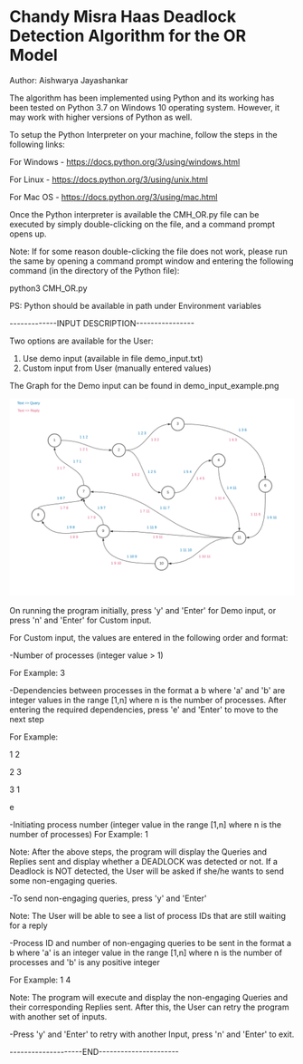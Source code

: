 # Chandy Misra Haas Deadlock Detection Algorithm for the OR Model


Author: Aishwarya Jayashankar

The algorithm has been implemented using Python and its working has been tested on Python 3.7 on Windows 10 operating system.
However, it may work with higher versions of Python as well.

To setup the Python Interpreter on your machine, follow the steps in the following links:

For Windows - https://docs.python.org/3/using/windows.html

For Linux - https://docs.python.org/3/using/unix.html

For Mac OS - https://docs.python.org/3/using/mac.html

Once the Python interpreter is available the CMH_OR.py file can be executed by simply double-clicking on the file, and a command prompt opens up.

Note: If for some reason double-clicking the file does not work, please run the same by opening a command prompt window and entering the following command (in the directory of the Python file):

python3 CMH_OR.py

PS: Python should be available in path under Environment variables

-------------INPUT DESCRIPTION----------------

Two options are available for the User:
1. Use demo input (available in file demo_input.txt)
2. Custom input from User (manually entered values)

The Graph for the Demo input can be found in demo_input_example.png

![alt text](https://github.com/aishjayashankar/ChandyMisraHaasORModel/blob/main/demo_input_diagram.png)

On running the program initially, press 'y' and 'Enter' for Demo input, or press 'n' and 'Enter' for Custom input.

For Custom input, the values are entered in the following order and format:

-Number of processes (integer value > 1) 

For Example: 3

-Dependencies between processes in the format a b where 'a' and 'b' are integer values in the range [1,n] where n is the number of processes. After entering the required dependencies, press 'e' and 'Enter' to move to the next step

For Example: 

1 2

2 3

3 1

e

-Initiating process number (integer value in the range [1,n] where n is the number of processes)
For Example: 1

Note: After the above steps, the program will display the Queries and Replies sent and display whether a DEADLOCK was detected or not.
If a Deadlock is NOT detected, the User will be asked if she/he wants to send some non-engaging queries.

-To send non-engaging queries, press 'y' and 'Enter'

Note: The User will be able to see a list of process IDs that are still waiting for a reply

-Process ID and number of non-engaging queries to be sent in the format a b where 'a' is an integer value in the range [1,n] where n is the number of processes and 'b' is any positive integer

For Example: 1 4

Note: The program will execute and display the non-engaging Queries and their corresponding Replies sent.
After this, the User can retry the program with another set of inputs.

-Press 'y' and 'Enter' to retry with another Input, press 'n' and 'Enter' to exit.

--------------------END----------------------
